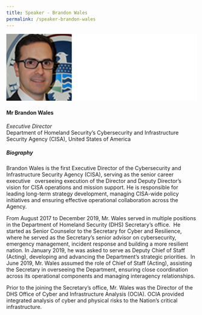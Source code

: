 ```yaml
---
title: Speaker - Brandon Wales
permalink: /speaker-brandon-wales
---
```


![Brandon Wales](/images/speakers/Brandon-Wales.jpeg)

#### **Mr Brandon Wales**

*Executive Director*  
Department of Homeland Security’s Cybersecurity and Infrastructure Security Agency (CISA), United States of America

##### **Biography**

Brandon Wales is the first Executive Director of the Cybersecurity and Infrastructure Security Agency (CISA), serving as the senior career executive   overseeing execution of the Director and Deputy Director’s vision for CISA operations and mission support. He is responsible for leading long-term strategy development, managing CISA-wide policy initiatives and ensuring effective operational collaboration across the Agency.

From August 2017 to December 2019, Mr. Wales served in multiple positions in the Department of Homeland Security (DHS) Secretary’s office.  He started as Senior Counselor to the Secretary for Cyber and Resilience, where he served as the Secretary’s senior advisor on cybersecurity, emergency management, incident response and building a more resilient nation. In January 2019, he was asked to serve as Deputy Chief of Staff (Acting), developing and advancing the Department’s strategic priorities.  In June 2019, Mr. Wales assumed the role of Chief of Staff (Acting), assisting the Secretary in overseeing the Department, ensuring close coordination across its operational components and managing interagency relationships.

Prior to the joining the Secretary’s office, Mr. Wales was the Director of the DHS Office of Cyber and Infrastructure Analysis (OCIA). OCIA provided integrated analysis of cyber and physical risks to the Nation’s critical infrastructure.